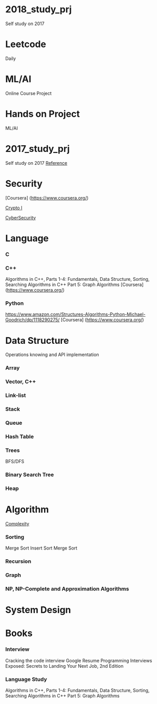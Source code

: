 # 2018_study_prj
Self study on 2017
# Leetcode
Daily 

# ML/AI
Online Course
Project

# Hands on Project
ML/AI

# 2017_study_prj
Self study on 2017
[Reference](https://github.com/jwasham/google-interview-university)

# Security
[Coursera] (https://www.coursera.org/)

[Crypto I](https://www.coursera.org/learn/crypto/home/welcome)

[CyberSecurity](https://www.coursera.org/specializations/cyber-security)

# Language
### C
### C++
Algorithms in C++, Parts 1-4: Fundamentals, Data Structure, Sorting, Searching
Algorithms in C++ Part 5: Graph Algorithms
[Coursera] (https://www.coursera.org/)

### Python
https://www.amazon.com/Structures-Algorithms-Python-Michael-Goodrich/dp/1118290275/
[Coursera] (https://www.coursera.org/)

# Data Structure
Operations knowing and API implementation
### Array
### Vector, C++
### Link-list
### Stack
### Queue
### Hash Table
### Trees
BFS/DFS
### Binary Search Tree
### Heap
# Algorithm
[Complexity](http://bigocheatsheet.com)
### Sorting
Merge Sort
Insert Sort
Merge Sort
### Recursion
### Graph
### NP, NP-Complete and Approximation Algorithms

# System Design

# Books
### Interview
Cracking the code interview
Google Resume 
Programming Interviews Exposed: Secrets to Landing Your Next Job, 2nd Edition

### Language Study
Algorithms in C++, Parts 1-4: Fundamentals, Data Structure, Sorting, Searching
Algorithms in C++ Part 5: Graph Algorithms
